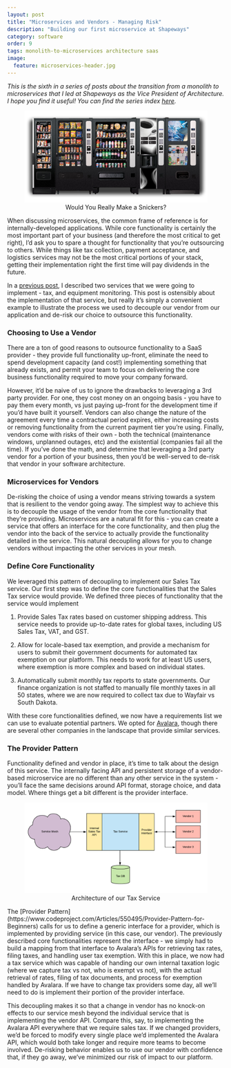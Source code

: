 ```yaml
---
layout: post
title: "Microservices and Vendors - Managing Risk"
description: "Building our first microservice at Shapeways"
category: software
order: 9
tags: monolith-to-microservices architecture saas
image:
  feature: microservices-header.jpg
---
```


<div style="font-size: 6;"><i>This is the sixth in a series of posts about the transition from a monolith to microservices that I led at Shapeways as the Vice President of Architecture. I hope you find it useful!  You can find the series index <a href="/monolith-to-microservices">here</a>.</i></div>
<figure>
  <center>
      <img src="/assets/img/microservices-for-vendors/vending-machines.png" />
      <figcaption>Would You Really Make a Snickers?</figcaption>
  </center>
</figure>
When discussing microservices, the common frame of reference is for internally-developed applications.  While core functionality is certainly the most important part of your business (and therefore the most critical to get right), I’d ask you to spare a thought for functionality that you’re outsourcing to others.  While things like tax collection, payment acceptance, and logistics services may not be the most critical portions of your stack, getting their implementation right the first time will pay dividends in the future.

In a [previous post](/software/first-services-peeling-the-onion/), I described two services that we were going to implement - tax, and equipment monitoring.  This post is ostensibly about the implementation of that service, but really it’s simply a convenient example to illustrate the process we used to decouple our vendor from our application and de-risk our choice to outsource this functionality.

### Choosing to Use a Vendor

There are a ton of good reasons to outsource functionality to a SaaS provider - they provide full functionality up-front, eliminate the need to spend development capacity (and cost!) implementing something that already exists, and permit your team to focus on delivering the core business functionality required to move your company forward.  

However, it’d be naive of us to ignore the drawbacks to leveraging a 3rd party provider.  For one, they cost money on an ongoing basis - you have to pay them every month, vs just paying up-front for the development time if you’d have built it yourself.  Vendors can also change the nature of the agreement every time a contractual period expires, either increasing costs or removing functionality from the current payment tier you’re using.  Finally, vendors come with risks of their own - both the technical (maintenance windows, unplanned outages, etc) and the existential (companies fail all the time).  If you’ve done the math, and determine that leveraging a 3rd party vendor for a portion of your business, then you’d be well-served to de-risk that vendor in your software architecture.

### Microservices for Vendors

De-risking the choice of using a vendor means striving towards a system that is resilient to the vendor going away.  The simplest way to achieve this is to decouple the usage of the vendor from the core functionality that they’re providing.  Microservices are a natural fit for this - you can create a service that offers an interface for the core functionality, and then plug the vendor into the back of the service to actually provide the functionality detailed in the service.  This natural decoupling allows for you to change vendors without impacting the other services in your mesh.  

### Define Core Functionality

We leveraged this pattern of decoupling to implement our Sales Tax service.  Our first step was to define the core functionalities that the Sales Tax service would provide.  We defined three pieces of functionality that the service would implement

 1. Provide Sales Tax rates based on customer shipping address.  This service needs to provide up-to-date rates for global taxes, including US Sales Tax, VAT, and GST.

 1. Allow for locale-based tax exemption, and provide a mechanism for users to submit their government documents for automated tax exemption on our platform.  This needs to work for at least US users, where exemption is more complex and based on individual states.

 1. Automatically submit monthly tax reports to state governments.  Our finance organization is not staffed to manually file monthly taxes in all 50 states, where we are now required to collect tax due to Wayfair vs South Dakota. 


With these core functionalities defined, we now have a requirements list we can use to evaluate potential partners.  We opted for [Avalara](https://www.avalara.com/us/en/index.html), though there are several other companies in the landscape that provide similar services.  

### The Provider Pattern

Functionality defined and vendor in place, it’s time to talk about the design of this service.  The internally facing API and persistent storage of a vendor-based microservice are no different than any other service in the system - you’ll face the same decisions around API format, storage choice, and data model.  Where things get a bit different is the provider interface.  
<figure>
  <center>
      <img src="/assets/img/microservices-for-vendors/provider-pattern.png" />
      <figcaption>Architecture of our Tax Service</figcaption>
  </center>
</figure>
The [Provider Pattern](https://www.codeproject.com/Articles/550495/Provider-Pattern-for-Beginners) calls for us to define a generic interface for a provider, which is implemented by providing service (in this case, our vendor).  The previously described core functionalities represent the interface - we simply had to build a mapping from that interface to Avalara’s APIs for retrieving tax rates, filing taxes, and handling user tax exemption.  With this in place, we now had a tax service which was capable of handing our own internal taxation logic (where we capture tax vs not, who is exempt vs not), with the actual retrieval of rates, filing of tax documents, and process for exemption handled by Avalara.  If we have to change tax providers some day, all we’ll need to do is implement their portion of the provider interface.  

This decoupling makes it so that a change in vendor has no knock-on effects to our service mesh beyond the individual service that is implementing the vendor API.  Compare this, say, to implementing the Avalara API everywhere that we require sales tax.  If we changed providers, we’d be forced to modify every single place we’d implemented the Avalara API, which would both take longer and require more teams to become involved.  De-risking behavior enables us to use our vendor with confidence that, if they go away, we’ve minimized our risk of impact to our platform.
